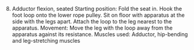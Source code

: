 8. Adductor flexion, seated
Starting position: Fold the seat in. Hook the foot loop onto the lower rope pulley.
Sit on floor with apparatus at the side with the legs apart. Attach the loop to the
leg nearest to the apparatus.
Movement: Move the leg with the loop away from the apparatus against its resistance.
Muscles used: Adductor, hip-bending and leg-stretching muscles